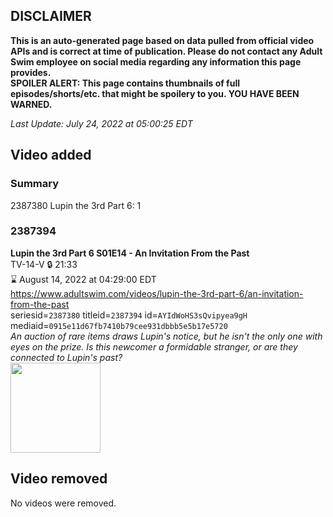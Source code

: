 ## DISCLAIMER
**This is an auto-generated page based on data pulled from official video APIs and is correct at time of publication. Please do not contact any Adult Swim employee on social media regarding any information this page provides.**  
**SPOILER ALERT: This page contains thumbnails of full episodes/shorts/etc. that might be spoilery to you. YOU HAVE BEEN WARNED.**  

_Last Update: July 24, 2022 at 05:00:25 EDT_
## Video added
### Summary
2387380 Lupin the 3rd Part 6: 1  
### 2387394
**Lupin the 3rd Part 6 S01E14 - An Invitation From the Past**  
TV-14-V 🔒 21:33  
⌛ August 14, 2022 at 04:29:00 EDT  
https://www.adultswim.com/videos/lupin-the-3rd-part-6/an-invitation-from-the-past  
seriesid=`2387380` titleid=`2387394` id=`AYIdWoHS3sQvipyea9gH` mediaid=`0915e11d67fb7410b79cee931dbbb5e5b17e5720`  
_An auction of rare items draws Lupin's notice, but he isn't the only one with eyes on the prize. Is this newcomer a formidable stranger, or are they connected to Lupin's past?_  
<a href="https://media.cdn.adultswim.com/uploads/20220721/thumbnails/2_22721959541-LupinThe3rd_Part6_613_AnInvitationFromThePast.png"><img src="https://media.cdn.adultswim.com/uploads/20220721/thumbnails/2_22721959541-LupinThe3rd_Part6_613_AnInvitationFromThePast.png" height="144px" /></a>
## Video removed
No videos were removed.  
